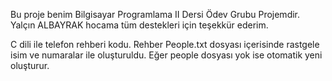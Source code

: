 Bu proje benim Bilgisayar Programlama II Dersi Ödev Grubu Projemdir. Yalçın ALBAYRAK hocama tüm destekleri için teşekkür ederim.

C dili ile telefon rehberi kodu. Rehber People.txt dosyası içerisinde rastgele isim ve numaralar ile oluşturuldu. Eğer people dosyası yok ise otomatik yeni oluşturur.

